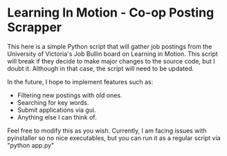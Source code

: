 # Learning In Motion - Co-op Posting Scrapper

This here is a simple Python script that will gather job postings from the University of Victoria's Job Bullin board on Learning in Motion. This script will break if they decide to make major changes to the source code, but I doubt it. Although in that case, the script will need to be updated.  

In the future, I hope to implement features such as:
- Filtering new postings with old ones.
- Searching for key words.
- Submit applications via gui.
- Anything else I can think of.

Feel free to modify this as you wish. Currently, I am facing issues with pyinstaller so no nice executables, but you can run it as a regular script via "python app.py"

